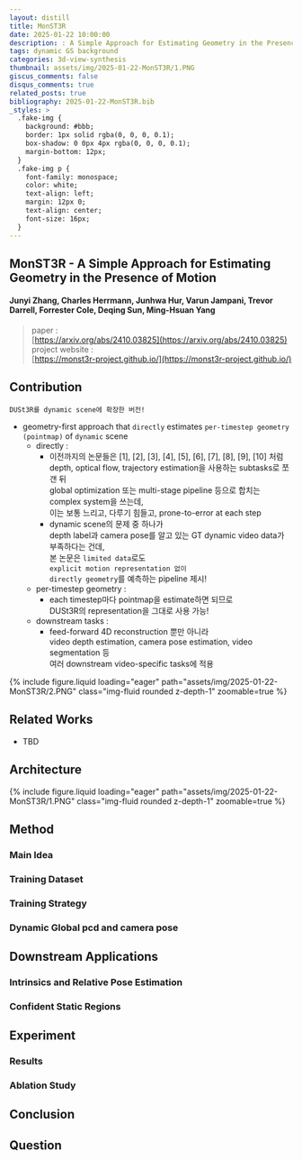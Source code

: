```yaml
---
layout: distill
title: MonST3R
date: 2025-01-22 10:00:00
description: : A Simple Approach for Estimating Geometry in the Presence of Motion (ICLR 2025)
tags: dynamic GS background
categories: 3d-view-synthesis
thumbnail: assets/img/2025-01-22-MonST3R/1.PNG
giscus_comments: false
disqus_comments: true
related_posts: true
bibliography: 2025-01-22-MonST3R.bib
_styles: >
  .fake-img {
    background: #bbb;
    border: 1px solid rgba(0, 0, 0, 0.1);
    box-shadow: 0 0px 4px rgba(0, 0, 0, 0.1);
    margin-bottom: 12px;
  }
  .fake-img p {
    font-family: monospace;
    color: white;
    text-align: left;
    margin: 12px 0;
    text-align: center;
    font-size: 16px;
  }
---
```


## MonST3R - A Simple Approach for Estimating Geometry in the Presence of Motion

#### Junyi Zhang, Charles Herrmann, Junhwa Hur, Varun Jampani, Trevor Darrell, Forrester Cole, Deqing Sun, Ming-Hsuan Yang

> paper :  
[https://arxiv.org/abs/2410.03825](https://arxiv.org/abs/2410.03825)  
project website :  
[https://monst3r-project.github.io/](https://monst3r-project.github.io/)  

## Contribution

`DUSt3R를 dynamic scene에 확장한 버전!`

- geometry-first approach that `directly` estimates `per-timestep geometry (pointmap)` of `dynamic` scene
  - directly :  
    - 이전까지의 논문들은 <d-cite key="GaussianMarbles">[1]</d-cite>, <d-cite key="TrackRecon">[2]</d-cite>, <d-cite key="Kumar">[3]</d-cite>, <d-cite key="Barsan">[4]</d-cite>, <d-cite key="Mustafa">[5]</d-cite>, <d-cite key="Lei">[6]</d-cite>, <d-cite key="Chu">[7]</d-cite>, <d-cite key="Wangb">[8]</d-cite>, <d-cite key="Wanga">[9]</d-cite>, <d-cite key="Liu">[10]</d-cite> 처럼  
    depth, optical flow, trajectory estimation을 사용하는 subtasks로 쪼갠 뒤  
    global optimization 또는 multi-stage pipeline 등으로 합치는  
    complex system을 쓰는데,  
    이는 보통 느리고, 다루기 힘들고, prone-to-error at each step
    - dynamic scene의 문제 중 하나가  
    depth label과 camera pose를 알고 있는 GT dynamic video data가 부족하다는 건데,  
    본 논문은 `limited data`로도  
    `explicit motion representation 없이`  
    `directly geometry`를 예측하는 pipeline 제시!
  - per-timestep geometry :  
    - each timestep마다 pointmap을 estimate하면 되므로  
    DUSt3R의 representation을 그대로 사용 가능!
  - downstream tasks :  
    - feed-forward 4D reconstruction 뿐만 아니라  
    video depth estimation, camera pose estimation, video segmentation 등  
    여러 downstream video-specific tasks에 적용

<div class="row mt-3">
    <div class="col-sm mt-3 mt-md-0">
        {% include figure.liquid loading="eager" path="assets/img/2025-01-22-MonST3R/2.PNG" class="img-fluid rounded z-depth-1" zoomable=true %}
    </div>
</div>

## Related Works

- TBD

## Architecture

<div class="row mt-3">
    <div class="col-sm mt-3 mt-md-0">
        {% include figure.liquid loading="eager" path="assets/img/2025-01-22-MonST3R/1.PNG" class="img-fluid rounded z-depth-1" zoomable=true %}
    </div>
</div>

## Method

### Main Idea

### Training Dataset

### Training Strategy

### Dynamic Global pcd and camera pose

## Downstream Applications

### Intrinsics and Relative Pose Estimation

### Confident Static Regions

## Experiment

### Results

### Ablation Study

## Conclusion

## Question